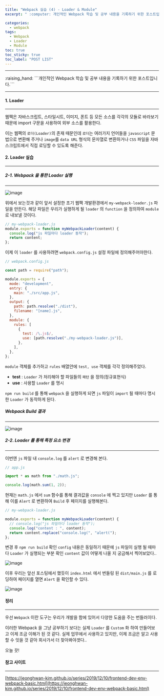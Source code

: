 ```yaml
---
title: "Webpack 실습 (4) - Loader & Module"
excerpt: " :computer: 개인적인 Webpack 학습 및 공부 내용을 기록하기 위한 포스트입니다."

categories:
  - webpack
tags:
  - Webpack
  - Loader
  - Module
toc: true
toc_sticky: true
toc_label: "POST LIST"
---
```


<hr>
:raising_hand:  ```개인적인 Webpack 학습 및 공부 내용을 기록하기 위한 포스트입니다.```
<hr>

#### 1. Loader

---

웹팩은 자바스크립트, 스타일시트, 이미지, 폰트 등 모든 소스를 각각의 모듈로 바라보기 때문에 import 구문을 사용하여 외부 소스를 활용한다.

이는 웹팩의 `로더(Loader)`의 존재 때문인데 `로더`는 여러가지 언어들을 `javascript` 문법으로 변환해 주거나 `image`를 `data URL` 형식의 문자열로 변환하거나 `CSS` 파일을 자바스크립트에서 직접 로딩할 수 있도록 해준다.

#### 2. Loader 실습

---

##### 2-1. Webpack 을 통한 Loader 실행

---

![image](https://user-images.githubusercontent.com/56063287/148957409-ef306aa5-b582-40ca-bc9d-41a3512a185c.png)

위에서 보는것과 같이 앞서 설정한 초기 웹팩 개발환경에서 `my-webpack-loader.js` 파일을 만든다.
해당 파일은 우리가 실행하게 될 `loader` 의 `function` 을 정의하여 `module` 로 내보낼 것이다.

```js
// my-webpack-loader.js
module.exports = function myWebpackLoader(content) {
  console.log("js 파일마다 loader 동작");
  return content;
};
```

이제 이 `loader` 를 사용하려면 `webpack.config.js` 설정 파일에 정의해주어야한다.

```js
// webpack.config.js

const path = require("path");

module.exports = {
  mode: "development",
  entry: {
    main: "./src/app.js",
  },
  output: {
    path: path.resolve("./dist"),
    filename: "[name].js",
  },
  module: {
    rules: [
      {
        test: /\.js$/,
        use: [path.resolve("./my-webpack-loader.js")],
      },
    ],
  },
};
```

`module` 객체를 추가하고 `rules` 배열안에 `test, use` 객체를 각각 정의해주었다.

- **test** : `Loader` 가 처리해야 할 파일들의 `패턴` 을 정의(정규표현식)
- **use** : 사용할 `Loader` 를 명시

`npm run build` 를 통해 `webpack` 을 실행하게 되면 `js` 파일이 `import` 될 때마다 명시한 `Loader` 가 동작하게 된다.

##### Webpack Build 결과

---

![image](https://user-images.githubusercontent.com/56063287/148958784-5dc13110-e34c-4a5c-b6c6-7090f51a9533.png)

##### 2-2. Loader 를 통해 특정 요소 변경

---

이번엔 `js` 파일 내 `console.log` 를 `alert` 로 변경해 본다.

```js
// app.js

import * as math from "./math.js";

console.log(math.sum(1, 2));
```

현재는 `math.js` 에서 `sum` 함수를 통해 결과값을 `console` 에 찍고 있지만 `Loader` 를 통해 이를 `Alert` 로 변환하여 `Build` 후 페이지를 실행해본다.

```js
// my-webpack-loader.js

module.exports = function myWebpackLoader(content) {
  // console.log("js 파일마다 loader 동작");
  console.log("content : ", content);
  return content.replace("console.log(", "alert(");
};
```

변경 후 `npm run build` 확인
`config` 내용은 동일하기 때문에 `js` 파일이 실행 될 때마다 `Loader` 가 실행되는 부분 확인
`content` 값이 어떻게 나올 지 궁금해서 찍어보았다..

![image](https://user-images.githubusercontent.com/56063287/148959970-f03c47c5-f6c7-4fdc-9a19-b8131aaded33.png)

이후 우리는 앞선 포스팅에서 했듯이 `index.html` 에서 번들링 된 `dist/main.js` 를 로딩하여 페이지를 열면 `Alert` 을 확인할 수 있다.

![image](https://user-images.githubusercontent.com/56063287/148961345-7dd7cfa4-ef71-4e0b-8535-6052e5b7b1e5.png)

#### 정리

---

우선 `Webpack` 이란 도구는 우리가 개발을 함에 있어서 다양한 도움을 주는 번들러이다.

이러한 Webpack 을 그냥 공부하기 보다는 실제 `Loader` 를 `Custom` 화 하여 만들어보고 이제 조금 이해가 된 것 같다.
실제 업무에서 사용하고 있지만, 이제 조금은 알고 사용할 수 잇을 것 같아 회사가서 더 찾아봐야겟다..

오늘 끗!

#### 참고 사이트

---

[https://jeonghwan-kim.github.io/series/2019/12/10/frontend-dev-env-webpack-basic.html](https://jeonghwan-kim.github.io/series/2019/12/10/frontend-dev-env-webpack-basic.html)
